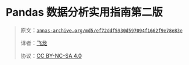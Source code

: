 # Pandas 数据分析实用指南第二版

> 原文：[`annas-archive.org/md5/ef72ddf5930d597094f1662f9e78e83e`](https://annas-archive.org/md5/ef72ddf5930d597094f1662f9e78e83e)
> 
> 译者：[飞龙](https://github.com/wizardforcel)
> 
> 协议：[CC BY-NC-SA 4.0](http://creativecommons.org/licenses/by-nc-sa/4.0/)